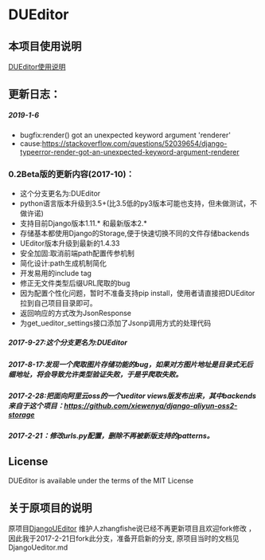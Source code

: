 # DUEditor

## 本项目使用说明

[DUEditor使用说明](https://github.com/dhcn/DUEditor/blob/master/DUEditor/userguide.md)


## 更新日志：

##### 2019-1-6
- bugfix:render() got an unexpected keyword argument 'renderer'
- cause:https://stackoverflow.com/questions/52039654/django-typeerror-render-got-an-unexpected-keyword-argument-renderer

### 0.2Beta版的更新内容(2017-10)：
- 这个分支更名为:DUEditor
- python语言版本升级到3.5+(比3.5低的py3版本可能也支持，但未做测试，不做许诺)
- 支持目前Django版本1.11.* 和最新版本2.*
- 存储基本都使用Django的Storage,便于快速切换不同的文件存储backends
- UEditor版本升级到最新的1.4.33
- 安全加固:取消前端path配置传参机制
- 简化设计:path生成机制简化
- 开发易用的include tag
- 修正无文件类型后缀URL爬取的bug
- 因为配置个性化问题，暂时不准备支持pip install，使用者请直接把DUEditor拉到自己项目目录即可。
- 返回响应的方式改为JsonResponse
- 为get_ueditor_settings接口添加了Jsonp调用方式的处理代码

##### 2017-9-27:这个分支更名为:DUEditor

##### 2017-8-17:发现一个爬取图片存储功能的bug，如果对方图片地址是目录式无后缀地址，将会导致允许类型验证失败，于是乎爬取失败。

##### 2017-2-28:把面向阿里云oss的一个ueditor views版发布出来，其中backends来自于这个项目：https://github.com/xiewenya/django-aliyun-oss2-storage

##### 2017-2-21：修改urls.py配置，删除不再被新版支持的patterns。

## License

DUEditor is available under the terms of the MIT License

## 关于原项目的说明
原项目[DjangoUEditor](https://github.com/zhangfisher/DjangoUeditor) 维护人zhangfishe说已经不再更新项目且欢迎fork修改 ，因此我于2017-2-21日fork此分支，准备开启新的分支,
原项目当时的文档见DjangoUeditor.md
